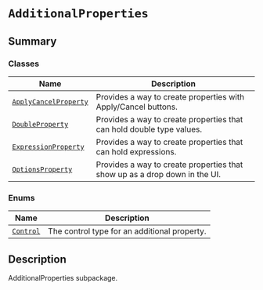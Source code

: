 <a id="additionalproperties"></a>

# `AdditionalProperties`

<a id="summary"></a>

## Summary

### Classes

| Name | Description |
|---------------------------------------------------------------------------------------------------------------------------------------------|----------------------------------------------------------------------------|
| [`ApplyCancelProperty`](ApplyCancelProperty.md#ansys.mechanical.stubs.v241.Ansys.ACT.Mechanical.AdditionalProperties.ApplyCancelProperty)   | Provides a way to create properties with Apply/Cancel buttons.             |
| [`DoubleProperty`](DoubleProperty.md#ansys.mechanical.stubs.v241.Ansys.ACT.Mechanical.AdditionalProperties.DoubleProperty)                  | Provides a way to create properties that can hold double type values.      |
| [`ExpressionProperty`](ExpressionProperty.md#ansys.mechanical.stubs.v241.Ansys.ACT.Mechanical.AdditionalProperties.ExpressionProperty)      | Provides a way to create properties that can hold expressions.             |
| [`OptionsProperty`](OptionsProperty.md#ansys.mechanical.stubs.v241.Ansys.ACT.Mechanical.AdditionalProperties.OptionsProperty)               | Provides a way to create properties that show up as a drop down in the UI. |

### Enums

| Name | Description |
|---------------------------------------------------------------------------------------------------------|------------------------------------------------|
| [`Control`](Control.md#ansys.mechanical.stubs.v241.Ansys.ACT.Mechanical.AdditionalProperties.Control)   | The control type for an additional property.   |

<a id="description"></a>

## Description

AdditionalProperties subpackage.

<!-- !! processed by numpydoc !! -->

